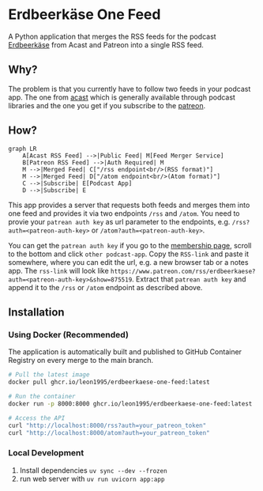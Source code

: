 # Erdbeerkäse One Feed

A Python application that merges the RSS feeds for the podcast [Erdbeerkäse](https://shows.acast.com/erdbeerkaesepodcast) from Acast and Patreon into a single RSS feed.

## Why?

The problem is that you currently have to follow two feeds in your podcast app. The one from [acast](https://shows.acast.com/erdbeerkaesepodcast) which is generally available through podcast libraries and the one you get if you subscribe to the [patreon](https://www.patreon.com/erdbeerkaese).

## How?

```mermaid
graph LR
    A[Acast RSS Feed] -->|Public Feed| M[Feed Merger Service]
    B[Patreon RSS Feed] -->|Auth Required| M
    M -->|Merged Feed| C["/rss endpoint<br/>(RSS format)"]
    M -->|Merged Feed| D["/atom endpoint<br/>(Atom format)"]
    C -->|Subscribe| E[Podcast App]
    D -->|Subscribe| E
```

This app provides a server that requests both feeds and merges them into one feed and provides it via two endpoints `/rss` and `/atom`. You need to provie your `patrean auth key` as url parameter to the endpoints, e.g. `/rss?auth=<patreon-auth-key>` or `/atom?auth=<patreon-auth-key>`.

You can get the `patrean auth key` if you go to the [membership page](https://www.patreon.com/c/erdbeerkaese/membership), scroll to the bottom and click `other podcast-app`. Copy the `RSS-link` and paste it somewhere, where you can edit the url, e.g. a new browser tab or a notes app. The `rss-link` will look like `https://www.patreon.com/rss/erdbeerkaese?auth=<patreon-auth-key>&show=875519`. Extract that `patrean auth key` and append it to the `/rss` or `/atom` endpoint as described above.

## Installation

### Using Docker (Recommended)

The application is automatically built and published to GitHub Container Registry on every merge to the main branch.

```bash
# Pull the latest image
docker pull ghcr.io/leon1995/erdbeerkaese-one-feed:latest

# Run the container
docker run -p 8000:8000 ghcr.io/leon1995/erdbeerkaese-one-feed:latest

# Access the API
curl "http://localhost:8000/rss?auth=your_patreon_token"
curl "http://localhost:8000/atom?auth=your_patreon_token"
```

### Local Development

1. Install dependencies `uv sync --dev --frozen`
2. run web server with `uv run uvicorn app:app`
